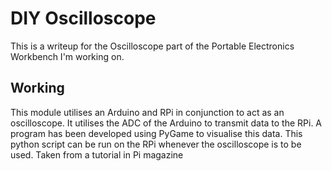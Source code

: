 # DIY Oscilloscope 
  This is a writeup for the Oscilloscope part of the Portable Electronics Workbench I'm working on.

## Working
  This module utilises an Arduino and RPi in conjunction to act as an oscilloscope. It utilises the ADC of the Arduino to transmit data to the RPi. A program has been developed using PyGame to visualise this data. This python script can be run on the RPi whenever the oscilloscope is to be used. Taken from a tutorial in Pi magazine
  
  
  
